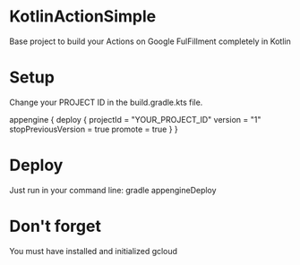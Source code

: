 # KotlinActionSimple
Base project to build your Actions on Google FulFillment completely in Kotlin

# Setup
Change your PROJECT ID in the build.gradle.kts file.

appengine {
    deploy {
        projectId = "YOUR_PROJECT_ID"
        version = "1"
        stopPreviousVersion = true
        promote = true
    }
}

# Deploy
Just run in your command line:
gradle appengineDeploy

# Don't forget
You must have installed and initialized gcloud
